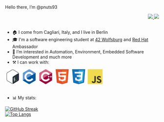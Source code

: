 Hello there, I’m @pnuts93


<div class="badges" align="right">
  <a href="https://www.linkedin.com/in/pietro-nuti-2a5844161/">
    <img src="https://img.shields.io/badge/LinkedIn-blue?logo=linkedin&logoColor=white"/>
  </a>
  <a href="https://create.arduino.cc/projecthub/pnuts93">
    <img src="https://img.shields.io/static/v1?label=Arduino&message=projecthub&color=00979D"/>
  </a>
  <br/>
  <img src="https://komarev.com/ghpvc/?username=pnuts93&style=flat-square&color=blue" alt=""/>
</div>
  
- 🏠 I come from Cagliari, Italy, and I live in Berlin  
- 🎓 I'm a software engineering student at <a href="https://42wolfsburg.de/">42 Wolfsburg</a> and <a href="https://www.redhat.com/en">Red Hat</a> Ambassador  
- 👀 I’m interested in Automation, Environment, Embedded Software Development and much more  
- ⚒  I can work with:  
<div class="stack">
  <img src="https://github.com/devicons/devicon/blob/master/icons/bash/bash-original.svg" width="50" height="50"/>
  <img src="https://github.com/devicons/devicon/blob/master/icons/c/c-original.svg" width="50" height="50"/>
  <img src="https://github.com/devicons/devicon/blob/master/icons/cplusplus/cplusplus-original.svg" width="50" height="50"/>
  <img src="https://github.com/devicons/devicon/blob/master/icons/html5/html5-original.svg" width="50" height="50"/>
  <img src="https://github.com/devicons/devicon/blob/master/icons/css3/css3-original.svg" width="50" height="50"/>
  <img src="https://github.com/devicons/devicon/blob/master/icons/javascript/javascript-original.svg" width="50" height="50"/>
</div>
<br/>  
  
- 📊 My stats:  

[![GitHub Streak](http://github-readme-streak-stats.herokuapp.com?user=pnuts93&theme=tokyonight&date_format=j%20M%5B%20Y%5D)](https://git.io/streak-stats)
<br/>
[![Top Langs](https://github-readme-stats.vercel.app/api/top-langs/?username=pnuts93&layout=compact&theme=tokyonight)](https://github.com/anuraghazra/github-readme-stats)
